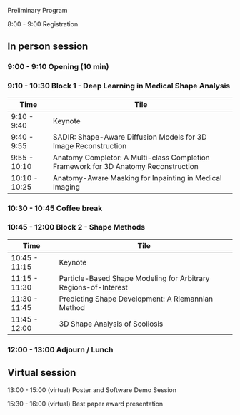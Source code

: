 Preliminary Program				

8:00 - 9:00 Registration

## In person session <br>

### 9:00 - 9:10 Opening (10 min) <br>

### 9:10 - 10:30 Block 1 - Deep Learning in Medical Shape Analysis <br>

| Time    | Tile |
|  -------- | -------  |
| 9:10 - 9:40  | Keynote    |
| 9:40 - 9:55 | SADIR: Shape-Aware Diffusion Models for 3D Image Reconstruction    |
| 9:55 - 10:10    | Anatomy Completor: A Multi-class Completion Framework for 3D Anatomy Reconstruction    |
| 10:10 - 10:25    | Anatomy-Aware Masking for Inpainting in Medical Imaging    | <br>

### 10:30 - 10:45 Coffee break <br>

### 10:45 - 12:00 Block 2 - Shape Methods  <br>

| Time    | Tile |
|  -------- | -------  |
| 10:45 - 11:15  | Keynote    |
| 11:15 - 11:30 | Particle-Based Shape Modeling for Arbitrary Regions-of-Interest    |
| 11:30 - 11:45    |Predicting Shape Development: A Riemannian Method   |
| 11:45 - 12:00    | 3D Shape Analysis of Scoliosis   | <br>


### 12:00 - 13:00 Adjourn / Lunch <br>

## Virtual session <br>

13:00 - 15:00 (virtual) Poster and Software Demo Session

15:30 - 16:00 (virtual) Best paper award presentation

